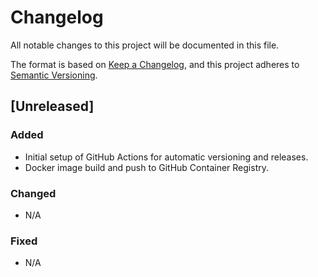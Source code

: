 # Changelog

All notable changes to this project will be documented in this file.

The format is based on [Keep a Changelog](https://keepachangelog.com/en/1.0.0/),
and this project adheres to [Semantic Versioning](https://semver.org/).

## [Unreleased]

### Added
- Initial setup of GitHub Actions for automatic versioning and releases.
- Docker image build and push to GitHub Container Registry.

### Changed
- N/A

### Fixed
- N/A
